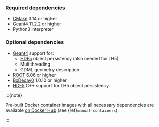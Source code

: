 ### Required dependencies

- [CMake] 3.14 or higher
- [Geant4] 11.2.2 or higher
- Python3 interpreter

### Optional dependencies

- [Geant4] support for:
  - [HDF5] object persistency (also needed for LH5)
  - Multithreading
  - GDML geometry description
- [ROOT] 6.06 or higher
- [BxDecay0] 1.0.10 or higher
- [HDF5] C++ support for LH5 object persistency

:::{note}

Pre-built Docker container images with all necessary dependencies are available
[on Docker Hub](https://hub.docker.com/r/legendexp/remage-base) (see
{ref}`manual-containers`).

:::

[CMake]: https://cmake.org
[BxDecay0]: https://github.com/BxCppDev/bxdecay0
[Geant4]: https://geant4.web.cern.ch
[HDF5]: https://www.hdfgroup.org/solutions/hdf5
[ROOT]: https://root.cern.ch
